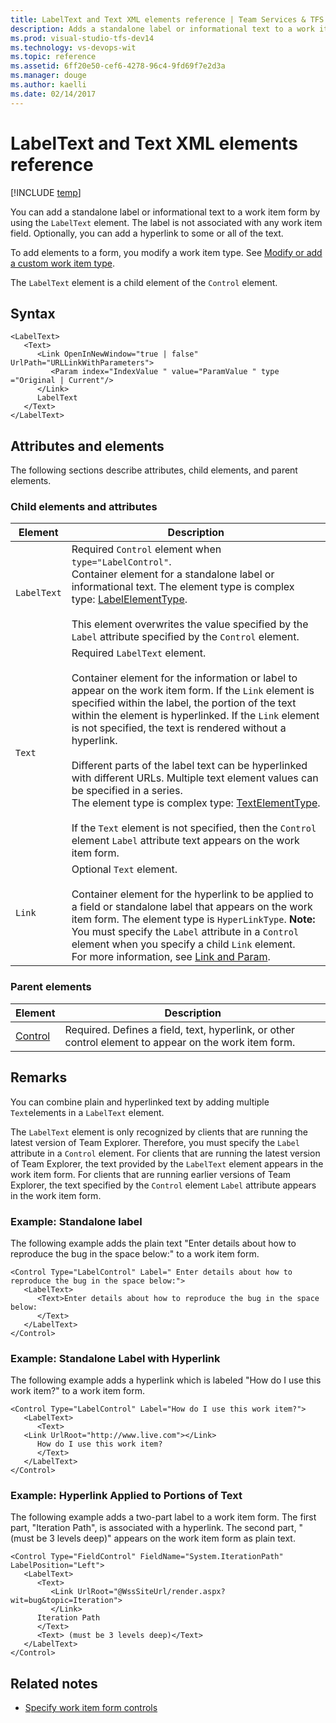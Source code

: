```yaml
---
title: LabelText and Text XML elements reference | Team Services & TFS
description: Adds a standalone label or informational text to a work item form by using the LabelText element - Team Foundation Server (TFS)
ms.prod: visual-studio-tfs-dev14
ms.technology: vs-devops-wit
ms.topic: reference
ms.assetid: 6ff20e50-cef6-4278-96c4-9fd69f7e2d3a
ms.manager: douge
ms.author: kaelli
ms.date: 02/14/2017
---
```


# LabelText and Text XML elements reference

[!INCLUDE [temp](../_shared/customization-phase-0-and-1-plus-version-header.md)] 

You can add a standalone label or informational text to a work item form by using the `LabelText` element. The label is not associated with any work item field. Optionally, you can add a hyperlink to some or all of the text.  
  
To add elements to a form, you modify a work item type. See [Modify or add a custom work item type](../customize/add-modify-wit.md).  
  
The `LabelText` element is a child element of the `Control` element.  
  
 
## Syntax  
  
```  
<LabelText>  
   <Text>  
      <Link OpenInNewWindow="true | false" UrlPath="URLLinkWithParameters">  
         <Param index="IndexValue " value="ParamValue " type ="Original | Current"/>  
      </Link>  
      LabelText  
   </Text>  
</LabelText>  
```  
  
## Attributes and elements  
 The following sections describe attributes, child elements, and parent elements.  
  
### Child elements and attributes  
  
|Element|Description|  
|-------------|-----------------|  
|`LabelText`|Required `Control` element when `type="LabelControl"`.<br /> Container element for a standalone label or informational text. The element type is complex type: [LabelElementType](#LabelElementType).<br /><br /> This element overwrites the value specified by the `Label` attribute specified by the `Control` element.|  
|`Text`|Required `LabelText` element.<br /><br /> Container element for the information or label to appear on the work item form. If the `Link` element is specified within the label, the portion of the text within the element is hyperlinked. If the `Link` element is not specified, the text is rendered without a hyperlink.<br /><br /> Different parts of the label text can be hyperlinked with different URLs. Multiple text element values can be specified in a series.<br /> The element type is complex type: [TextElementType](#TextElementType).<br /><br /> If the `Text` element is not specified, then the `Control` element `Label` attribute text appears on the work item form.|  
|`Link`|Optional `Text` element.<br /><br /> Container element for the hyperlink to be applied to a field or standalone label that appears on the work item form. The element type is `HyperLinkType`. **Note:**  You must specify the `Label` attribute in a `Control` element when you specify a child `Link` element. <br /> For more information, see [Link and Param](link-param-xml-elements-reference.md).|  
  
### Parent elements  
  
|Element|Description|  
|-------------|-----------------|  
|[Control](control-xml-element-reference.md)|Required. Defines a field, text, hyperlink, or other control element to appear on the work item form.|  
  
## Remarks  
You can combine plain and hyperlinked text by adding multiple `Text`elements in a `LabelText` element.  
  
The `LabelText` element is only recognized by clients that are running the latest version of Team Explorer. Therefore, you must specify the `Label` attribute in a `Control` element. For clients that are running the latest version of Team Explorer, the text provided by the `LabelText` element appears in the work item form. For clients that are running earlier versions of Team Explorer, the text specified by the `Control` element `Label` attribute appears in the work item form.  
  
### Example: Standalone label  
  
The following example adds the plain text "Enter details about how to reproduce the bug in the space below:" to a work item form.  
  
```  
<Control Type="LabelControl" Label=" Enter details about how to reproduce the bug in the space below:">  
   <LabelText>  
      <Text>Enter details about how to reproduce the bug in the space below:  
      </Text>  
   </LabelText>  
</Control>  
```  
  
### Example: Standalone Label with Hyperlink  

The following example adds a hyperlink which is labeled "How do I use this work item?" to a work item form.   
  
```  
<Control Type="LabelControl" Label="How do I use this work item?">  
   <LabelText>  
      <Text>  
   <Link UrlRoot="http://www.live.com"></Link>  
      How do I use this work item?  
      </Text>  
   </LabelText>  
</Control>  
```  
  
### Example: Hyperlink Applied to Portions of Text  
  
The following example adds a two-part label to a work item form. The first part, "Iteration Path", is associated with a hyperlink. The second part, "(must be 3 levels deep)" appears on the work item form as plain text.  
  
```  
<Control Type="FieldControl" FieldName="System.IterationPath" LabelPosition="Left">  
   <LabelText>  
      <Text>  
         <Link UrlRoot="@WssSiteUrl/render.aspx?wit=bug&topic=Iteration">  
         </Link>  
      Iteration Path  
      </Text>  
      <Text> (must be 3 levels deep)</Text>  
   </LabelText>  
</Control>  
```  

## Related notes  
- [Specify work item form controls](specify-work-item-form-controls.md)